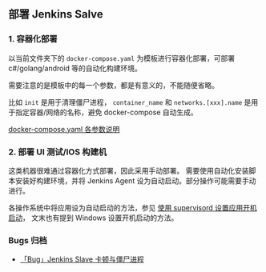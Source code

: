 ## 部署 Jenkins Salve

### 1. 容器化部署

以当前文件夹下的 `docker-compose.yaml` 为模板进行容器化部署，可部署 c#/golang/android 等的自动化构建环境。

需要注意的是模板中的每一个参数，都是有意义的，不能随便省略。

比如 `init` 是用于清理僵尸进程，
`container_name` 和 `networks.[xxx].name` 是用于指定容器/网络的名称，避免 docker-compose 自动生成。

[docker-compose.yaml 各参数说明](https://docs.docker.com/compose/compose-file)

### 2. 部署 UI 测试/IOS 构建机

这类机器很难通过容器化方式部署，因此采用手动部署。
需要使用自动化安装脚本安装好构建环境，并将 Jenkins Agent 设为自动启动。部分操作可能需要手动进行。

各操作系统中将应用设为自动启动的方法，参见 [使用 supervisord 设置应用开机启动](https://www.cnblogs.com/kirito-c/p/12170126.html)，
文末也有提到 Windows 设置开机启动的方法。


### Bugs 归档

- [「Bug」Jenkins Slave 卡顿与僵尸进程](https://www.cnblogs.com/kirito-c/p/12153528.html)
